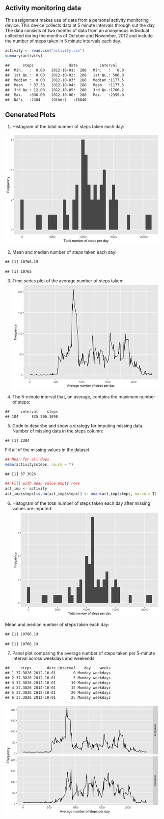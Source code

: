 Activity monitoring data
------------------------

This assignment makes use of data from a personal activity monitoring device. This device collects data at 5 minute intervals through out the day. The data consists of two months of data from an anonymous individual collected during the months of October and November, 2012 and include the number of steps taken in 5 minute intervals each day.

``` r
activity <- read.csv("activity.csv")
summary(activity)
```

    ##      steps                date          interval     
    ##  Min.   :  0.00   2012-10-01:  288   Min.   :   0.0  
    ##  1st Qu.:  0.00   2012-10-02:  288   1st Qu.: 588.8  
    ##  Median :  0.00   2012-10-03:  288   Median :1177.5  
    ##  Mean   : 37.38   2012-10-04:  288   Mean   :1177.5  
    ##  3rd Qu.: 12.00   2012-10-05:  288   3rd Qu.:1766.2  
    ##  Max.   :806.00   2012-10-06:  288   Max.   :2355.0  
    ##  NA's   :2304     (Other)   :15840

Generated Plots
---------------

1.  Histogram of the total number of steps taken each day:

![](PA1_template_files/figure-markdown_github/steps-1.png)

2.  Mean and median number of steps taken each day:

<!-- -->

    ## [1] 10766.19

    ## [1] 10765

3.  Time series plot of the average number of steps taken: ![](PA1_template_files/figure-markdown_github/time-1.png)

4.  The 5-minute interval that, on average, contains the maximum number of steps:

<!-- -->

    ##     interval    steps
    ## 104      835 206.1698

5.  Code to describe and show a strategy for imputing missing data.
    Number of missing data in the steps column:

<!-- -->

    ## [1] 2304

Fill all of the missing values in the dataset.

``` r
## Mean for all days
mean(activity$steps, na.rm = T)
```

    ## [1] 37.3826

``` r
## Fill with mean value empty rows
act_imp <- activity
act_imp$steps[is.na(act_imp$steps)] <- mean(act_imp$steps, na.rm = T)
```

6.  Histogram of the total number of steps taken each day after missing values are imputed: ![](PA1_template_files/figure-markdown_github/hist_act_imp-1.png)

Mean and median number of steps taken each day:

    ## [1] 10766.19

    ## [1] 10766.19

7.  Panel plot comparing the average number of steps taken per 5-minute interval across weekdays and weekends:

<!-- -->

    ##     steps       date interval    day    weeks
    ## 1 37.3826 2012-10-01        0 Monday weekdays
    ## 2 37.3826 2012-10-01        5 Monday weekdays
    ## 3 37.3826 2012-10-01       10 Monday weekdays
    ## 4 37.3826 2012-10-01       15 Monday weekdays
    ## 5 37.3826 2012-10-01       20 Monday weekdays
    ## 6 37.3826 2012-10-01       25 Monday weekdays

![](PA1_template_files/figure-markdown_github/avg_week-1.png)
